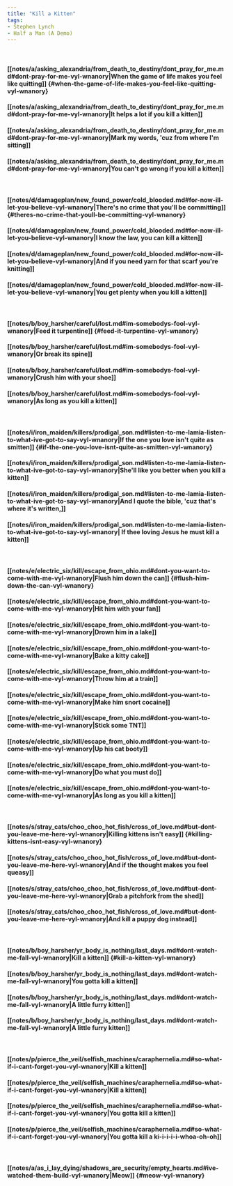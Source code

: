 ```yaml
---
title: "Kill a Kitten"
tags:
- Stephen Lynch
- Half a Man (A Demo)
---
```

&nbsp;
#### [[notes/a/asking_alexandria/from_death_to_destiny/dont_pray_for_me.md#dont-pray-for-me-vyl-wnanory|When the game of life makes you feel like quitting]] {#when-the-game-of-life-makes-you-feel-like-quitting-vyl-wnanory}
#### [[notes/a/asking_alexandria/from_death_to_destiny/dont_pray_for_me.md#dont-pray-for-me-vyl-wnanory|It helps a lot if you kill a kitten]]
#### [[notes/a/asking_alexandria/from_death_to_destiny/dont_pray_for_me.md#dont-pray-for-me-vyl-wnanory|Mark my words, 'cuz from where I'm sitting]]
#### [[notes/a/asking_alexandria/from_death_to_destiny/dont_pray_for_me.md#dont-pray-for-me-vyl-wnanory|You can't go wrong if you kill a kitten]]
&nbsp;
#### [[notes/d/damageplan/new_found_power/cold_blooded.md#for-now-ill-let-you-believe-vyl-wnanory|There's no crime that you'll be committing]] {#theres-no-crime-that-youll-be-committing-vyl-wnanory}
#### [[notes/d/damageplan/new_found_power/cold_blooded.md#for-now-ill-let-you-believe-vyl-wnanory|I know the law, you can kill a kitten]]
#### [[notes/d/damageplan/new_found_power/cold_blooded.md#for-now-ill-let-you-believe-vyl-wnanory|And if you need yarn for that scarf you're knitting]]
#### [[notes/d/damageplan/new_found_power/cold_blooded.md#for-now-ill-let-you-believe-vyl-wnanory|You get plenty when you kill a kitten]]
&nbsp;
#### [[notes/b/boy_harsher/careful/lost.md#im-somebodys-fool-vyl-wnanory|Feed it turpentine]] {#feed-it-turpentine-vyl-wnanory}
#### [[notes/b/boy_harsher/careful/lost.md#im-somebodys-fool-vyl-wnanory|Or break its spine]]
#### [[notes/b/boy_harsher/careful/lost.md#im-somebodys-fool-vyl-wnanory|Crush him with your shoe]]
#### [[notes/b/boy_harsher/careful/lost.md#im-somebodys-fool-vyl-wnanory|As long as you kill a kitten]]
&nbsp;
#### [[notes/i/iron_maiden/killers/prodigal_son.md#listen-to-me-lamia-listen-to-what-ive-got-to-say-vyl-wnanory|If the one you love isn't quite as smitten]] {#if-the-one-you-love-isnt-quite-as-smitten-vyl-wnanory}
#### [[notes/i/iron_maiden/killers/prodigal_son.md#listen-to-me-lamia-listen-to-what-ive-got-to-say-vyl-wnanory|She'll like you better when you kill a kitten]]
#### [[notes/i/iron_maiden/killers/prodigal_son.md#listen-to-me-lamia-listen-to-what-ive-got-to-say-vyl-wnanory|And I quote the bible, 'cuz that's where it's written,]]
#### [[notes/i/iron_maiden/killers/prodigal_son.md#listen-to-me-lamia-listen-to-what-ive-got-to-say-vyl-wnanory| If thee loving Jesus he must kill a kitten]]
&nbsp;
#### [[notes/e/electric_six/kill/escape_from_ohio.md#dont-you-want-to-come-with-me-vyl-wnanory|Flush him down the can]] {#flush-him-down-the-can-vyl-wnanory}
#### [[notes/e/electric_six/kill/escape_from_ohio.md#dont-you-want-to-come-with-me-vyl-wnanory|Hit him with your fan]]
#### [[notes/e/electric_six/kill/escape_from_ohio.md#dont-you-want-to-come-with-me-vyl-wnanory|Drown him in a lake]]
#### [[notes/e/electric_six/kill/escape_from_ohio.md#dont-you-want-to-come-with-me-vyl-wnanory|Bake a kitty cake]]
#### [[notes/e/electric_six/kill/escape_from_ohio.md#dont-you-want-to-come-with-me-vyl-wnanory|Throw him at a train]]
#### [[notes/e/electric_six/kill/escape_from_ohio.md#dont-you-want-to-come-with-me-vyl-wnanory|Make him snort cocaine]]
#### [[notes/e/electric_six/kill/escape_from_ohio.md#dont-you-want-to-come-with-me-vyl-wnanory|Stick some TNT]]
#### [[notes/e/electric_six/kill/escape_from_ohio.md#dont-you-want-to-come-with-me-vyl-wnanory|Up his cat booty]]
#### [[notes/e/electric_six/kill/escape_from_ohio.md#dont-you-want-to-come-with-me-vyl-wnanory|Do what you must do]]
#### [[notes/e/electric_six/kill/escape_from_ohio.md#dont-you-want-to-come-with-me-vyl-wnanory|As long as you kill a kitten]]
&nbsp;
#### [[notes/s/stray_cats/choo_choo_hot_fish/cross_of_love.md#but-dont-you-leave-me-here-vyl-wnanory|Killing kittens isn't easy]] {#killing-kittens-isnt-easy-vyl-wnanory}
#### [[notes/s/stray_cats/choo_choo_hot_fish/cross_of_love.md#but-dont-you-leave-me-here-vyl-wnanory|And if the thought makes you feel queasy]]
#### [[notes/s/stray_cats/choo_choo_hot_fish/cross_of_love.md#but-dont-you-leave-me-here-vyl-wnanory|Grab a pitchfork from the shed]]
#### [[notes/s/stray_cats/choo_choo_hot_fish/cross_of_love.md#but-dont-you-leave-me-here-vyl-wnanory|And kill a puppy dog instead]]
&nbsp;
#### [[notes/b/boy_harsher/yr_body_is_nothing/last_days.md#dont-watch-me-fall-vyl-wnanory|Kill a kitten]] {#kill-a-kitten-vyl-wnanory}
#### [[notes/b/boy_harsher/yr_body_is_nothing/last_days.md#dont-watch-me-fall-vyl-wnanory|You gotta kill a kitten]]
#### [[notes/b/boy_harsher/yr_body_is_nothing/last_days.md#dont-watch-me-fall-vyl-wnanory|A little furry kitten]]
#### [[notes/b/boy_harsher/yr_body_is_nothing/last_days.md#dont-watch-me-fall-vyl-wnanory|A little furry kitten]]
&nbsp;
#### [[notes/p/pierce_the_veil/selfish_machines/caraphernelia.md#so-what-if-i-cant-forget-you-vyl-wnanory|Kill a kitten]]
#### [[notes/p/pierce_the_veil/selfish_machines/caraphernelia.md#so-what-if-i-cant-forget-you-vyl-wnanory|Kill a kitten]]
#### [[notes/p/pierce_the_veil/selfish_machines/caraphernelia.md#so-what-if-i-cant-forget-you-vyl-wnanory|You gotta kill a kitten]]
#### [[notes/p/pierce_the_veil/selfish_machines/caraphernelia.md#so-what-if-i-cant-forget-you-vyl-wnanory|You gotta kill a ki-i-i-i-i-whoa-oh-oh]]
&nbsp;
#### [[notes/a/as_i_lay_dying/shadows_are_security/empty_hearts.md#ive-watched-them-build-vyl-wnanory|Meow]] {#meow-vyl-wnanory}
